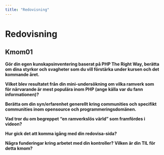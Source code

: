 ```yaml
---
title: "Redovisning"
---
```

Redovisning
=========================


Kmom01
-------------------------

**Gör din egen kunskapsinventering baserat på PHP The Right Way, berätta om dina styrkor och svagheter som du vill förstärka under kursen och det kommande året.**


**Vilket blev resultatet från din mini-undersökning om vilka ramverk som för närvarande är mest populära inom PHP (ange källa var du fann informationen)?**


**Berätta om din syn/erfarenhet generellt kring communities och specifikt communities inom opensource och programmeringsdomänen.**


**Vad tror du om begreppet “en ramverkslös värld” som framfördes i videon?**


**Hur gick det att komma igång med din redovisa-sida?**


**Några funderingar kring arbetet med din kontroller?
Vilken är din TIL för detta kmom?**
